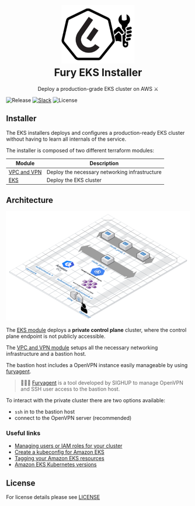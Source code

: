 <h1 align="center">
  <img src="docs/assets/fury_installer.png" width="200px"/><br/>
  Fury EKS Installer
</h1>

<p align="center">Deploy a production-grade EKS cluster on AWS ⚔️</p>

![Release](https://img.shields.io/github/v/release/sighupio/fury-eks-installer?label=Release)
[![Slack](https://img.shields.io/badge/slack-@kubernetes/fury-yellow.svg?logo=slack)](https://kubernetes.slack.com/archives/C0154HYTAQH)
![License](https://img.shields.io/github/license/sighupio/fury-eks-installer)

## Installer

The EKS installers deploys and configures a production-ready EKS cluster without having to learn all internals of the service.

The installer is composed of two different terraform modules:

|            Module             |                  Description                   |
| ----------------------------- | ---------------------------------------------- |
| [VPC and VPN][vpc-vpn-module] | Deploy the necessary networking infrastructure |
| [EKS][eks-module]             | Deploy the EKS cluster                         |

## Architecture

![Fury Cluster Architecture](docs/assets/fury_installer_architecture.png)

The [EKS module][eks-module] deploys a **private control plane** cluster, where the control plane endpoint is not publicly accessible.

The [VPC and VPN module][vpc-vpn-module] setups all the necessary networking infrastructure and a bastion host.

The bastion host includes a OpenVPN instance easily manageable by using [furyagent][furyagent].

> 🕵🏻‍♂️ [Furyagent][furyagent] is a tool developed by SIGHUP to manage OpenVPN and SSH user access to the bastion host.

To interact with the private cluster there are two options available:

- `ssh` in to the bastion host
- connect to the OpenVPN server (recommended)

### Useful links

- [Managing users or IAM roles for your cluster](https://docs.aws.amazon.com/eks/latest/userguide/add-user-role.html)
- [Create a kubeconfig for Amazon EKS](https://docs.aws.amazon.com/eks/latest/userguide/create-kubeconfig.html)
- [Tagging your Amazon EKS resources](https://docs.aws.amazon.com/eks/latest/userguide/eks-using-tags.html)
- [Amazon EKS Kubernetes versions]

## License

For license details please see [LICENSE](LICENSE)

[eks installer docs]: https://docs.kubernetesfury.com/docs/installers/managed/eks/
[vpc-vpn-module]: https://github.com/sighupio/fury-eks-installer/tree/master/modules/vpc-and-vpn
[eks-module]: https://github.com/sighupio/fury-eks-installer/tree/master/modules/eks
[Amazon EKS Kubernetes versions]: https://docs.aws.amazon.com/eks/latest/userguide/kubernetes-versions.html
[furyagent]: https://github.com/sighupio/furyagent
